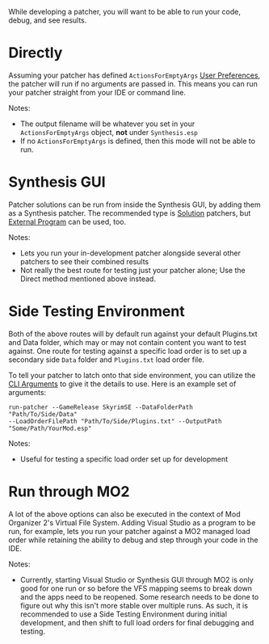 While developing a patcher, you will want to be able to run your code, debug, and see results.

# Directly
Assuming your patcher has defined `ActionsForEmptyArgs` [User Preferences](https://github.com/Mutagen-Modding/Synthesis/wiki/Coding-a-Patcher#user-preferences), the patcher will run if no arguments are passed in.  This means you can run your patcher straight from your IDE or command line.

Notes:
- The output filename will be whatever you set in your `ActionsForEmptyArgs` object, **not** under `Synthesis.esp`
- If no `ActionsForEmptyArgs` is defined, then this mode will not be able to run.

# Synthesis GUI
Patcher solutions can be run from inside the Synthesis GUI, by adding them as a Synthesis patcher.  The recommended type is [Solution](https://github.com/Mutagen-Modding/Synthesis/wiki/Local-Solution) patchers, but [External Program](https://github.com/Mutagen-Modding/Synthesis/wiki/External-Program) can be used, too.

Notes:
- Lets you run your in-development patcher alongside several other patchers to see their combined results
- Not really the best route for testing just your patcher alone; Use the Direct method mentioned above instead.

# Side Testing Environment
Both of the above routes will by default run against your default Plugins.txt and Data folder, which may or may not contain content you want to test against.   One route for testing against a specific load order is to set up a secondary side `Data` folder and `Plugins.txt` load order file.

To tell your patcher to latch onto that side environment, you can utilize the [CLI Arguments](https://github.com/Mutagen-Modding/Synthesis/wiki/CLI-Specification) to give it the details to use.  Here is an example set of arguments:

```
run-patcher --GameRelease SkyrimSE --DataFolderPath "Path/To/Side/Data"
--LoadOrderFilePath "Path/To/Side/Plugins.txt" --OutputPath "Some/Path/YourMod.esp"
```

Notes:
- Useful for testing a specific load order set up for development

# Run through MO2
A lot of the above options can also be executed in the context of Mod Organizer 2's Virtual File System.  Adding Visual Studio as a program to be run, for example, lets you run your patcher against a MO2 managed load order while retaining the ability to debug and step through your code in the IDE.

Notes:
- Currently, starting Visual Studio or Synthesis GUI through MO2 is only good for one run or so before the VFS mapping seems to break down and the apps need to be reopened.  Some research needs to be done to figure out why this isn't more stable over multiple runs.  As such, it is recommended to use a Side Testing Environment during initial development, and then shift to full load orders for final debugging and testing.